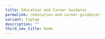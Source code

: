 ```yaml
---
title: Education and Career Guidance
permalink: /education-and-career-guidance/
variant: tiptap
description: ""
third_nav_title: Home
---
```

